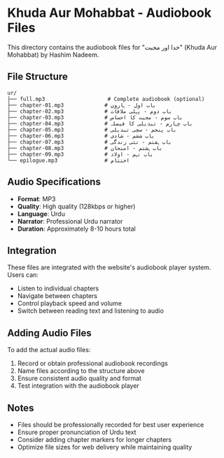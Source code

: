 # Khuda Aur Mohabbat - Audiobook Files

This directory contains the audiobook files for "خدا اور محبت" (Khuda Aur Mohabbat) by Hashim Nadeem.

## File Structure

```
ur/
├── full.mp3                    # Complete audiobook (optional)
├── chapter-01.mp3             # باب اول - ہارون
├── chapter-02.mp3             # باب دوم - پہلی ملاقات
├── chapter-03.mp3             # باب سوم - محبت کا احساس
├── chapter-04.mp3             # باب چہارم - تبدیلی کا فیصلہ
├── chapter-05.mp3             # باب پنجم - سچی تبدیلی
├── chapter-06.mp3             # باب ششم - شادی
├── chapter-07.mp3             # باب ہفتم - نئی زندگی
├── chapter-08.mp3             # باب ہشتم - امتحان
├── chapter-09.mp3             # باب نہم - اولاد
└── epilogue.mp3               # اختتام
```

## Audio Specifications

- **Format**: MP3
- **Quality**: High quality (128kbps or higher)
- **Language**: Urdu
- **Narrator**: Professional Urdu narrator
- **Duration**: Approximately 8-10 hours total

## Integration

These files are integrated with the website's audiobook player system. Users can:
- Listen to individual chapters
- Navigate between chapters
- Control playback speed and volume
- Switch between reading text and listening to audio

## Adding Audio Files

To add the actual audio files:

1. Record or obtain professional audiobook recordings
2. Name files according to the structure above
3. Ensure consistent audio quality and format
4. Test integration with the audiobook player

## Notes

- Files should be professionally recorded for best user experience
- Ensure proper pronunciation of Urdu text
- Consider adding chapter markers for longer chapters
- Optimize file sizes for web delivery while maintaining quality
